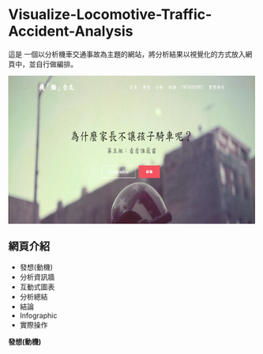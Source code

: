# Visualize-Locomotive-Traffic-Accident-Analysis
這是 一個以分析機車交通事故為主題的網站，將分析結果以視覺化的方式放入網頁中，並自行做編排。

<img src="./imgs/title.PNG" width = "500" height = "300" div align=center />

## 網頁介紹
- 發想(動機) 
- 分析資訊牆
- 互動式圖表
- 分析總結
- 結論 
- Infographic
- 實際操作


**發想(動機)** 

